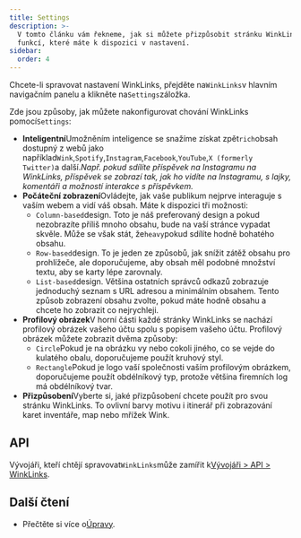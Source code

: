 ```yaml
---
title: Settings
description: >-
  V tomto článku vám řekneme, jak si můžete přizpůsobit stránku WinkLinks pomocí
  funkcí, které máte k dispozici v nastavení.
sidebar:
  order: 4
---
```

Chcete-li spravovat nastavení WinkLinks, přejděte na`WinkLinks`v hlavním navigačním panelu a klikněte na`Settings`záložka.

Zde jsou způsoby, jak můžete nakonfigurovat chování WinkLinks pomocí`Settings`:

* **Inteligentní**Umožněním inteligence se snažíme získat zpět`rich`obsah dostupný z webů jako například`Wink`,`Spotify`,`Instagram`,`Facebook`,`YouTube`,`X (formerly Twitter)`a další.*Např. pokud sdílíte příspěvek na Instagramu na WinkLinks, příspěvek se zobrazí tak, jak ho vidíte na Instagramu, s lajky, komentáři a možností interakce s příspěvkem.*
* **Počáteční zobrazení**Ovládejte, jak vaše publikum nejprve interaguje s vaším webem a vidí váš obsah. Máte k dispozici tři možnosti:
  * `Column-based`design. Toto je náš preferovaný design a pokud nezobrazíte příliš mnoho obsahu, bude na vaší stránce vypadat skvěle. Může se však stát, že`heavy`pokud sdílíte hodně bohatého obsahu.
  * `Row-based`design. To je jeden ze způsobů, jak snížit zátěž obsahu pro prohlížeče, ale doporučujeme, aby obsah měl podobné množství textu, aby se karty lépe zarovnaly.
  * `List-based`design. Většina ostatních správců odkazů zobrazuje jednoduchý seznam s URL adresou a minimálním obsahem. Tento způsob zobrazení obsahu zvolte, pokud máte hodně obsahu a chcete ho zobrazit co nejrychleji.
* **Profilový obrázek**V horní části každé stránky WinkLinks se nachází profilový obrázek vašeho účtu spolu s popisem vašeho účtu. Profilový obrázek můžete zobrazit dvěma způsoby:
  * `Circle`Pokud je na obrázku vy nebo cokoli jiného, ​​co se vejde do kulatého obalu, doporučujeme použít kruhový styl.
  * `Rectangle`Pokud je logo vaší společnosti vaším profilovým obrázkem, doporučujeme použít obdélníkový typ, protože většina firemních log má obdélníkový tvar.
* **Přizpůsobení**Vyberte si, jaké přizpůsobení chcete použít pro svou stránku WinkLinks. To ovlivní barvy motivu i itinerář při zobrazování karet inventáře, map nebo mřížek Wink.

## API

Vývojáři, kteří chtějí spravovat`WinkLinks`může zamířit k[Vývojáři > API > WinkLinks](/developers/apis/#winklinks-api).

## Další čtení

* Přečtěte si více o[Úpravy](/studio/customization).

